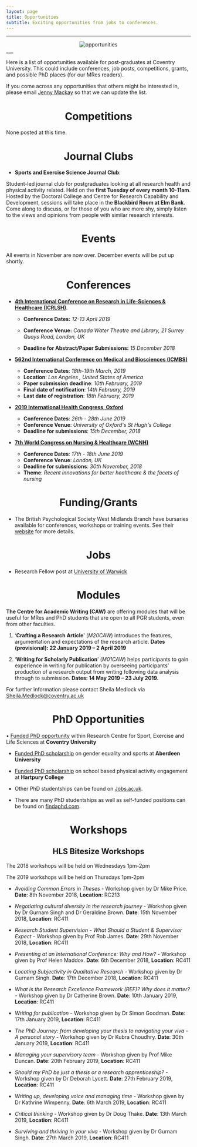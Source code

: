 ```yaml
---
layout: page
title: Opportunities
subtitle: Exciting opportunities from jobs to conferences.
---
```


___
<center>
  <img src = "http://www.cfrinc.net/hs-fs/hubfs/Blog_Images/market-research-opportunity.jpg?t=1520480222622&width=450&name=market-research-opportunity.jpg" alt="opportunities" />
</center>
___


Here is a list of opportunities available for post-graduates at Coventry University. This could include conferences, job posts, competitions, grants, and possible PhD places (for our MRes readers).

If you come across any opportunities that others might be interested in, please email [Jenny Mackay](mailto:cov.pgrnewsletter+opportunities@gmail.com) so that we can update the list.  

<center> <h1> Competitions </h1> </center>

None posted at this time.

<center> <h1> Journal Clubs </h1> </center>

* **Sports and Exercise Science Journal Club**:

Student-led journal club for postgraduates looking at all research health and physical activity related. Held on the **first Tuesday of every month 10-11am**. Hosted by the Doctoral College and Centre for Research Capability and Development, sessions will take place in the **Blackbird Room at Elm Bank**. Come along to discuss, or for those of you who are more shy, simply listen to the views and opinions from people with similar research interests.


<center> <h1> Events </h1> </center>

All events in November are now over. December events will be put up shortly.

<center> <h1> Conferences </h1> </center>

* **[4th International Conference on Research in Life-Sciences & Healthcare (ICRLSH)](https://eurasiaresearch.org/conference/london-icrlsh-12-13-apr-2019)**.

  * __Conference Dates:__ *12-13 April 2019*

  * __Conference Venue:__ *Canada Water Theatre and Library, 21 Surrey Quays Road, London, UK*

  * __Deadline for Abstract/Paper Submissions:__ *15 December 2018*

* **[562nd International Conference on Medical and Biosciences (ICMBS)](http://researchworld.org/Conference2019/USA/3/ICMBS/)**
  * __Conference Dates__: *18th-19th March, 2019*
  * __Location__: *Los Angeles , United States of America*
  * __Paper submission deadline__: *10th February, 2019*
  * __Final date of notification__: *14th February, 2019*
  * __Last date of registration__: *18th February, 2019*

* **[2019 International Health Congress, Oxford](http://globalhealthcongress.org/)**
  * __Conference Dates__: *26th - 28th June 2019*
  * __Conference Venue__: *University of Oxford's St Hugh's College*
  * __Deadline for submissions__: *15th December, 2018*

* **[7th World Congress on Nursing & Healthcare (WCNH)](https://www.scientificfederation.com/wcnh-2019/)**
    * __Conference Dates__: *17th - 18th June 2019*
    * __Conference Venue__: *London, UK*
    * __Deadline for submissions__: *30th November, 2018*
    * __Theme__: *Recent innovations for better healthcare & the facets of nursing*



<center> <h1> Funding/Grants </h1> </center>


* The British Psychological Society West Midlands Branch have bursaries available for conferences, workshops or training events. See their [website](https://www1.bps.org.uk/networks-and-communities/member-microsite/west-midlands-branch/awards-and-funding) for more details.


<center> <h1> Jobs </h1> </center>

*	Research Fellow post at [University of Warwick](https://atsv7.wcn.co.uk/search_engine/jobs.cgi?SID=amNvZGU9MTc2NDQyMiZ2dF90ZW1wbGF0ZT0xNDU3Jm93bmVyPTUwNjI0NTImb3duZXJ0eXBlPWZhaXImYnJhbmRfaWQ9MCZwb3N0aW5nX2NvZGU9NjM1)


<center> <h1> Modules </h1> </center>

**The Centre for Academic Writing (CAW)** are offering modules that will be useful for MRes and PhD students that are open to all PGR students, even from other faculties.

1. ‘**Crafting a Research Article**’ (*M20CAW*) introduces the features, argumentation and expectations of the research article. **Dates (provisional): 22 January 2019 – 2 April 2019**

2. ‘**Writing for Scholarly Publication**’ (*M01CAW*) helps participants to gain experience in writing for publication by overseeing participants’ production of a research output from writing following data analysis through to submission. **Dates: 14 May 2019 – 23 July 2019.**

For further information please contact Sheila Medlock via [Sheila.Medlock@coventry.ac.uk](mailto:Sheila.Medlock@coventry.ac.uk)

<center> <h1> PhD Opportunities </h1> </center>


•	[Funded PhD opportunity](https://www.coventry.ac.uk/research/research-students/research-studentships/192244/) within Research Centre for Sport, Exercise and Life Sciences at **Coventry University**

*	[Funded PhD scholarship](https://www.findaphd.com/search/ProjectDetails.aspx?PJID=92868) on gender equality and sports at **Aberdeen University**

*	[Funded PhD scholarship](https://www.jobs.ac.uk/job/BLM490/phd-studentship-school-based-physical-activity-engagement) on school based physical activity engagement at **Hartpury College**

* Other PhD studentships can be found on [Jobs.ac.uk](http://www.jobs.ac.uk/).

* There are many PhD studentships as well as self-funded positions can be found on [findaphd.com](https://www.findaphd.com/).

<center> <h1> Workshops </h1> </center>

<center> <h2> HLS Bitesize Workshops </h2> </center>

The 2018 workshops will be held on Wednesdays 1pm-2pm

The 2019 workshops will be held on Thursdays 1pm-2pm

* *Avoiding Common Errors in Theses* - Workshop given by Dr Mike Price. **Date**: 8th November 2018, **Location**: RC213

* *Negotiating cultural diversity in the research journey* - Workshop given by Dr Gurnam Singh and Dr Geraldine Brown. **Date**: 15th November 2018, **Location**: RC411

* *Research Student Supervision - What Should a Student & Supervisor Expect* - Workshop given by Prof Rob James. **Date**: 29th November 2018, **Location**: RC411

* *Presenting at an International Conference: Why and How?* - Workshop given by Prof Helen Maddox. **Date**: 6th December 2018, **Location**: RC411

* *Locating Subjectivity in Qualitative Research* - Workshop given by Dr Gurnam Singh. **Date**: 17th December 2018, **Location**: RC411

* *What is the Research Excellence Framework (REF)? Why does it matter?* - Workshop given by Dr Catherine Brown. **Date**: 10th January 2019, **Location**: RC411

* *Writing for publication* - Workshop given by Dr Simon Goodman. **Date**: 17th January 2019, **Location**: RC411

* *The PhD Journey: from developing your thesis to navigating your viva - A personal story* - Workshop given by Dr Kubra Choudhry. **Date**: 30th January 2019, **Location**: RC411

* *Managing your supervisory team* - Workshop given by Prof Mike Duncan. **Date**: 20th February 2019, **Location**: RC411

* *Should my PhD be just a thesis or a research apprenticeship?* - Workshop given by Dr Deborah Lycett. **Date**: 27th February 2019, **Location**: RC411

* *Writing up, developing voice and managing time* - Workshop given by Dr Kathrine Wimpenny. **Date**: 6th March 2019, **Location**: RC411

* *Critical thinking* - Workshop given by Dr Doug Thake. **Date**: 13th March 2019, **Location**: RC411

* *Surviving and thriving in your viva* - Workshop given by Dr Gurnam Singh. **Date**: 27th March 2019, **Location**: RC411

